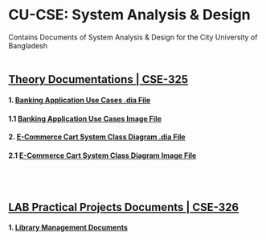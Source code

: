 # CU-CSE: System Analysis & Design
Contains Documents of System Analysis &amp; Design for the City University of Bangladesh
<br/><br/>

## [Theory Documentations | CSE-325](https://github.com/mimanik1000/cu-cse-7th-semester)

#### 1. [Banking Application Use Cases .dia File](https://github.com/mimanik1000/cu-cse-7th-semester/blob/master/Online%20Banking%20System-Use%20Case.dia)
#### 1.1 [Banking Application Use Cases Image File](https://github.com/mimanik1000/cu-cse-7th-semester/blob/master/Online%20Banking%20System-Use%20Case.png)
#### 2. [E-Commerce Cart System Class Diagram .dia File](https://github.com/mimanik1000/cu-cse-7th-semester/blob/ef7c223d23cda54f0cd7019d8f34463f14ebb638/eCommerce%20cart%20System%20Class_Diagram.dia)
#### 2.1 [E-Commerce Cart System Class Diagram Image File](https://github.com/mimanik1000/cu-cse-7th-semester/blob/ef7c223d23cda54f0cd7019d8f34463f14ebb638/eCommerce%20cart%20System%20Class_Diagram.png)
<br/><br/>


## [LAB Practical Projects Documents | CSE-326](https://github.com/Shobuj47/cu-cse-325-326/tree/master/Documents/cse-326)
#### 1. [Library Management Documents](https://github.com/Shobuj47/cu-cse-325-326/tree/master/Documents/cse-326/Midterm/Library%20Management%20Docs)

